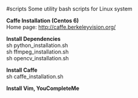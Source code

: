 #scripts
Some utility bash scripts for Linux system  

**Caffe Installation (Centos 6)**  
Home page: http://caffe.berkeleyvision.org/

**Install Dependencies**  
sh python_installation.sh  
sh ffmpeg_installation.sh  
sh opencv_installation.sh

**Install Caffe**  
sh caffe_installation.sh

**Install Vim, YouCompleteMe**
